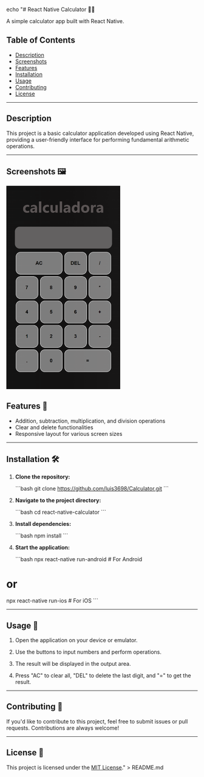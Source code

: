 echo "# React Native Calculator 📱✨

A simple calculator app built with React Native.

## Table of Contents

- [Description](#description)
- [Screenshots](#screenshots)
- [Features](#features)
- [Installation](#installation)
- [Usage](#usage)
- [Contributing](#contributing)
- [License](#license)

---

## Description

This project is a basic calculator application developed using React Native, providing a user-friendly interface for performing fundamental arithmetic operations.

---

## Screenshots 🖼️

   <img src="screenshots/screenshot1.png" alt="Screenshot 1" width="300"/>

## Features 🚀

- Addition, subtraction, multiplication, and division operations
- Clear and delete functionalities
- Responsive layout for various screen sizes

---

## Installation 🛠️

1. **Clone the repository:**

   \`\`\`bash
   git clone <https://github.com/luis3698/Calculator.git>
   \`\`\`

2. **Navigate to the project directory:**

   \`\`\`bash
   cd react-native-calculator
   \`\`\`

3. **Install dependencies:**

   \`\`\`bash
   npm install
   \`\`\`

4. **Start the application:**

   \`\`\`bash
   npx react-native run-android  # For Android

# or

   npx react-native run-ios      # For iOS
   \`\`\`

---

## Usage 🚦

1. Open the application on your device or emulator.

2. Use the buttons to input numbers and perform operations.

3. The result will be displayed in the output area.

4. Press "AC" to clear all, "DEL" to delete the last digit, and "=" to get the result.

---

## Contributing 🤝

If you'd like to contribute to this project, feel free to submit issues or pull requests. Contributions are always welcome!

---

## License 📜

This project is licensed under the [MIT License](LICENSE.md)." > README.md
